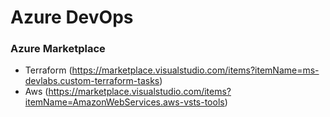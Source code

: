# Azure DevOps


### Azure Marketplace
- Terraform (https://marketplace.visualstudio.com/items?itemName=ms-devlabs.custom-terraform-tasks)
- Aws (https://marketplace.visualstudio.com/items?itemName=AmazonWebServices.aws-vsts-tools)
